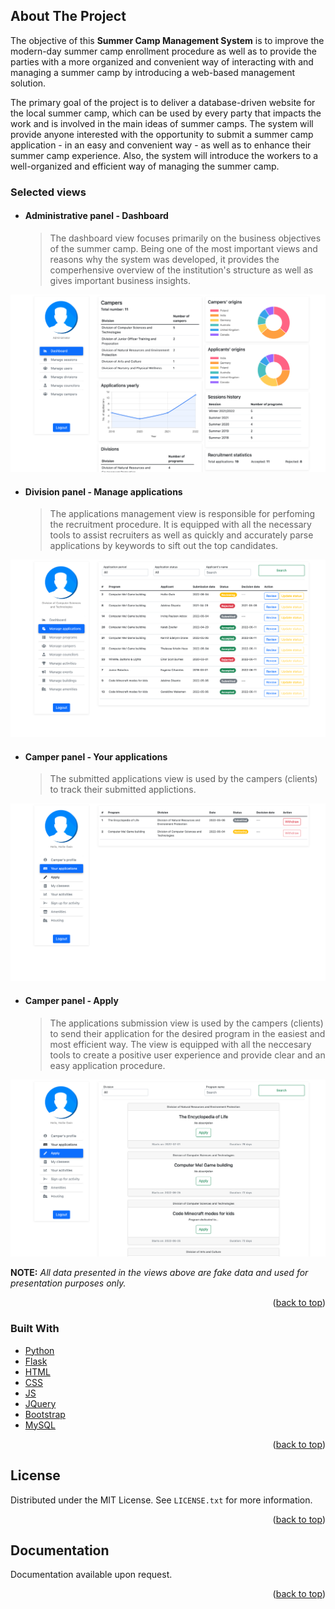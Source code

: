 <!-- ABOUT THE PROJECT -->
## About The Project 
The objective of this **Summer Camp Management System** is to improve the modern-day summer camp enrollment procedure as well as to provide the parties with a more organized and convenient way of interacting with and managing a summer camp by introducing a web-based management solution. 

The primary goal of the project is to deliver a database-driven website for the local summer camp, which can be used by every party that impacts the work and is involved in the main ideas of summer camps. The system will provide anyone interested with the opportunity to submit a summer camp application - in an easy and convenient way - as well as to enhance their summer camp experience. Also, the system will introduce the workers to a well-organized and efficient way of managing the summer camp.

### Selected views

- #### Administrative panel - Dashboard
  > The dashboard view focuses primarily on the business objectives of the summer camp. Being one of the most important views and reasons why the system was developed, it provides the comperhensive overview of the institution's structure as well as gives important business insights. 
  
![Administartive panel - Dashboard](preview/admin-dashboard.png)

- #### Division panel - Manage applications
  > The applications management view is responsible for perfoming the recruitment procedure. It is equipped with all the necessary tools to assist recruiters as well as quickly and accurately parse applications by keywords to sift out the top candidates.  

![Administartive panel - Dashboard](preview/division-manage-applications.png)

- #### Camper panel - Your applications
  > The submitted applications view is used by the campers (clients) to track their submitted applictions. 

![Administartive panel - Dashboard](preview/camper-your-applications.png)

- #### Camper panel - Apply
  > The applications submission view is used by the campers (clients) to send their application for the desired program in the easiest and most efficient way. The view is equipped with all the neccesary tools to create a positive user experience and provide clear and an easy application procedure.

![Administartive panel - Dashboard](preview/camper-apply.png)

**NOTE:** *All data presented in the views above are fake data and used for presentation purposes only.*

<p align="right">(<a href="#top">back to top</a>)</p>



### Built With

* [Python](https://www.python.org)
* [Flask](https://flask.palletsprojects.com/en/2.0.x/)
* [HTML](https://html.com)
* [CSS](https://developer.mozilla.org/en-US/docs/Web/CSS)
* [JS](https://www.javascript.com)
* [JQuery](https://jquery.com)
* [Bootstrap](https://getbootstrap.com)
* [MySQL](https://www.mysql.com)


<p align="right">(<a href="#top">back to top</a>)</p>

<!-- LICENSE -->
## License

Distributed under the MIT License. See `LICENSE.txt` for more information.

<p align="right">(<a href="#top">back to top</a>)</p>

<!-- Documentation -->
## Documentation

Documentation available upon request.

<p align="right">(<a href="#top">back to top</a>)</p>
